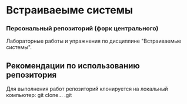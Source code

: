 # Встраиваеыме системы 
### Персональный репозиторий (форк центрального)

Лабораторные работы и упражнения по дисциплине "Встраиваемые системы".


## Рекомендации по использованию репозитория

Для выполнения работ репозиторий клонируется на локальный компьютер: 
git clone... .git


